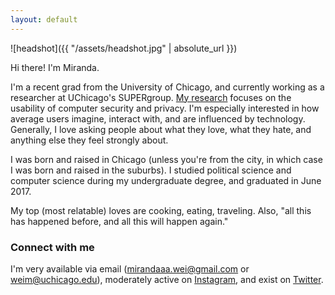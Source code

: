 ```yaml
---
layout: default
---
```


![headshot]({{ "/assets/headshot.jpg" | absolute_url }})


Hi there! I'm Miranda.

I'm a recent grad from the University of Chicago, and currently working as a researcher at UChicago's SUPERgroup. [My research](./publications.md) focuses on the usability of computer security and privacy. I'm especially interested in how average users imagine, interact with, and are influenced by technology. Generally, I love asking people about what they love, what they hate, and anything else they feel strongly about.

I was born and raised in Chicago (unless you're from the city, in which case I was born and raised in the suburbs). I studied political science and computer science during my undergraduate degree, and graduated in June 2017.

My top (most relatable) loves are cooking, eating, traveling. Also, "all this has happened before, and all this will happen again."

### Connect with me

I'm very available via email (mirandaaa.wei@gmail.com or weim@uchicago.edu), moderately active on [Instagram](https://www.instagram.com/mirandawei/), and exist on [Twitter](https://twitter.com/_weimf).
